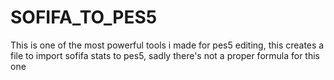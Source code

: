 # SOFIFA_TO_PES5
This is one of the most powerful tools i made for pes5 editing, this creates a file to import sofifa stats to pes5, sadly there's not a proper formula for this one
